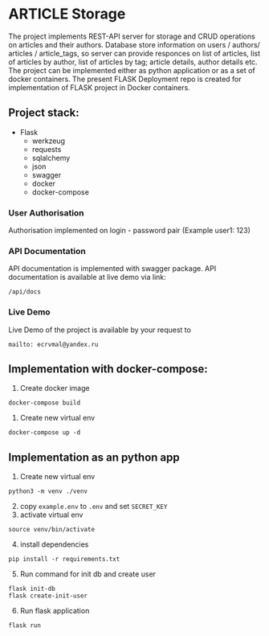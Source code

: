 # ARTICLE Storage
The project implements REST-API server for storage and CRUD operations on articles and their authors.
Database store information on users / authors/ articles / article_tags, so server can provide responces on
list of articles, list of articles by author, list of articles by tag; article details, author details etc.
The project can be implemented either as python application or as a set of docker containers.
The present FLASK Deployment repo is created for implementation of FLASK project in Docker containers.

## Project stack:
- Flask
  - werkzeug
  - requests
  - sqlalchemy
  - json
  - swagger
  - docker
  - docker-compose

### User Authorisation
Authorisation implemented on login - password pair (Example user1: 123)

### API Documentation
API documentation is implemented with swagger package.
API documentation is available at live demo via link: 
```shell
/api/docs
```

### Live Demo 
Live Demo of the project is available by your request to 
```shell
mailto: ecrvmal@yandex.ru 
```



## Implementation with docker-compose:
1. Create docker image
```shell
docker-compose build
```
1. Create new virtual env
```shell
docker-compose up -d
```

## Implementation  as an python app
1. Create new virtual env
```shell
python3 -m venv ./venv
```
2. copy `example.env` to `.env` and set `SECRET_KEY`
3. activate virtual env
```shell
source venv/bin/activate
```
4. install dependencies
```shell
pip install -r requirements.txt
```
5. Run command for init db and create user
```shell
flask init-db
flask create-init-user
```
6. Run flask application
```shell
flask run
```

